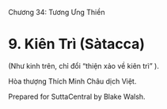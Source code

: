  

Chương 34: Tương Ưng Thiền

# 9\. Kiên Trì (Sàtacca)

(Như kinh trên, chỉ đổi “thiện xảo về kiên trì” ).

Hòa thượng Thích Minh Châu dịch Việt.

Prepared for SuttaCentral by Blake Walsh.